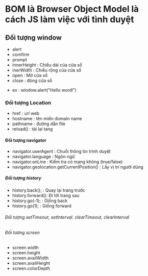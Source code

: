 # BOM là Browser Object Model là cách JS làm việc với tình duyệt

## Đối tượng window

- alert
- comfirm
- prompt
- innerHeight : Chiều dài của cửa sổ
- inerWidth : Chiều rộng của cửa sổ
- open : Mở cửa sổ
- close : đóng cửa sổ

* ex : window.alert("Hello wordl")

### Đối tượng Location

- href : url web
- hostname : tên miền domain name
- pathname : đường dẫn file
- reload() : tải lại tang

#### Đối tượng navigator

- navigator.userAgent : Chuỗi thông tin trình duyệt
- navigator.language : Ngôn ngữ
- navigator.onLine : Kiểm tra có mạng không (true/false)
- navigator.geolocation.getCurrentPosition() : Lấy vị trí người dùng

##### Đối tượng history

- history.back(); : Quay lại trang trước
- history.forward(): Đi tới trang sau
- history.go(-1); : Giống back
- history.go(1); : Giống forward

###### Đối tượng setTimeout, setInterval. clearTimeout, clearInterval

###### Đối tượng screen

- screen.width
- screen.height
- screen.availWidth
- screen.availHeight
- screen.colorDepth
